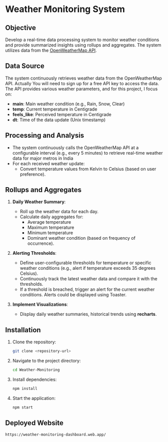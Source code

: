 # Weather Monitoring System

## Objective
Develop a real-time data processing system to monitor weather conditions and provide summarized insights using rollups and aggregates. The system utilizes data from the [OpenWeatherMap API](https://openweathermap.org/).

## Data Source
The system continuously retrieves weather data from the OpenWeatherMap API. Actually You will need to sign up for a free API key to access the data. The API provides various weather parameters, and for this project, I focus on:
- **main**: Main weather condition (e.g., Rain, Snow, Clear)
- **temp**: Current temperature in Centigrade
- **feels_like**: Perceived temperature in Centigrade
- **dt**: Time of the data update (Unix timestamp)

## Processing and Analysis
- The system continuously calls the OpenWeatherMap API at a configurable interval (e.g., every 5 minutes) to retrieve real-time weather data for major metros in India
- For each received weather update:
  - Convert temperature values from Kelvin to Celsius (based on user preference).

## Rollups and Aggregates
1. **Daily Weather Summary**:
   - Roll up the weather data for each day.
   - Calculate daily aggregates for:
     - Average temperature
     - Maximum temperature
     - Minimum temperature
     - Dominant weather condition (based on frequency of occurrence).

2. **Alerting Thresholds**:
   - Define user-configurable thresholds for temperature or specific weather conditions (e.g., alert if temperature exceeds 35 degrees Celsius).
   - Continuously track the latest weather data and compare it with the thresholds.
   - If a threshold is breached, trigger an alert for the current weather conditions. Alerts could be displayed using Toaster.

3. **Implement Visualizations**:
   - Display daily weather summaries, historical trends using **recharts**.


## Installation
1. Clone the repository:
   ```bash
   git clone <repository-url>
   ```
2. Navigate to the project directory:
   ```bash
   cd Weather-Monitoring
   ```
3. Install dependencies:
   ```bash
   npm install
   ```
4. Start the application:
   ```bash
   npm start
   ```


## Deployed Website
`https://weather-monitoring-dashboard.web.app/`